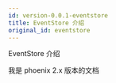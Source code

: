 ```yaml
---
id: version-0.0.1-eventstore
title: EventStore 介绍
original_id: eventstore
---
```


EventStore 介绍

我是 phoenix 2.x 版本的文档